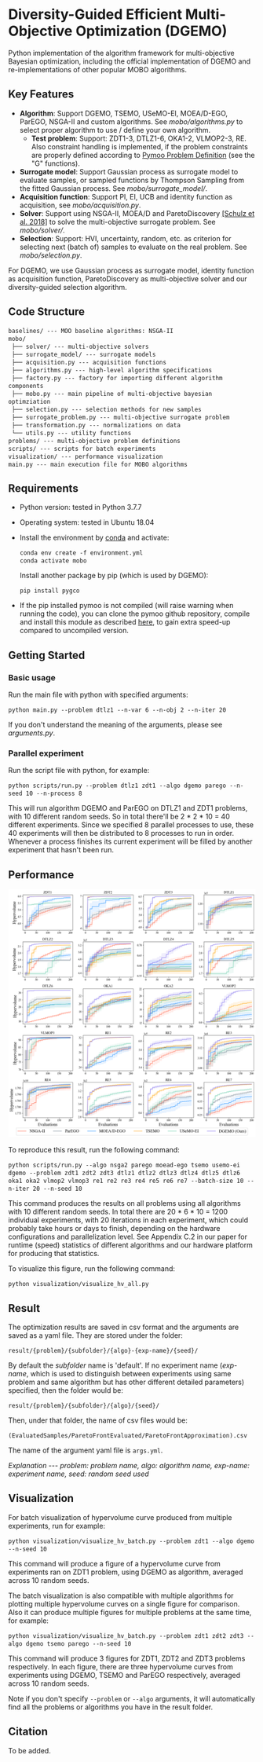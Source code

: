 # Diversity-Guided Efficient Multi-Objective Optimization (DGEMO)

Python implementation of the algorithm framework for multi-objective Bayesian optimization, including the official implementation of DGEMO and re-implementations of other popular MOBO algorithms.

## Key Features

- **Algorithm**: Support DGEMO, TSEMO, USeMO-EI, MOEA/D-EGO, ParEGO, NSGA-II and custom algorithms. See *mobo/algorithms.py* to select proper algorithm to use / define your own algorithm.
  - **Test problem**: Support: ZDT1-3, DTLZ1-6, OKA1-2, VLMOP2-3, RE. Also constraint handling is implemented, if the problem constraints are properly defined according to [Pymoo Problem Definition](https://pymoo.org/problems/custom.html) (see the "G" functions).
- **Surrogate model**: Support Gaussian process as surrogate model to evaluate samples, or sampled functions by Thompson Sampling from the fitted Gaussian process. See *mobo/surrogate_model/*.
- **Acquisition function**: Support PI, EI, UCB and identity function as acquisition, see *mobo/acquisition.py*.
- **Solver**: Support using NSGA-II, MOEA/D and ParetoDiscovery [[Schulz et al. 2018]](https://dl.acm.org/doi/10.1145/3197517.3201385) to solve the multi-objective surrogate problem. See *mobo/solver/*.
- **Selection**: Support: HVI, uncertainty, random, etc. as criterion for selecting next (batch of) samples to evaluate on the real problem. See *mobo/selection.py*.

For DGEMO, we use Gaussian process as surrogate model, identity function as acquisition function, ParetoDiscovery as multi-objective solver and our diversity-guided selection algorithm.

## Code Structure

```
baselines/ --- MOO baseline algorithms: NSGA-II
mobo/
 ├── solver/ --- multi-objective solvers
 ├── surrogate_model/ --- surrogate models
 ├── acquisition.py --- acquisition functions
 ├── algorithms.py --- high-level algorithm specifications
 ├── factory.py --- factory for importing different algorithm components
 ├── mobo.py --- main pipeline of multi-objective bayesian optimziation
 ├── selection.py --- selection methods for new samples
 ├── surrogate_problem.py --- multi-objective surrogate problem
 ├── transformation.py --- normalizations on data
 └── utils.py --- utility functions
problems/ --- multi-objective problem definitions
scripts/ --- scripts for batch experiments
visualization/ --- performance visualization
main.py --- main execution file for MOBO algorithms
```

## Requirements

- Python version: tested in Python 3.7.7

- Operating system: tested in Ubuntu 18.04

- Install the environment by [conda](https://www.anaconda.com/) and activate:

  ```
  conda env create -f environment.yml
  conda activate mobo
  ```

  Install another package by pip (which is used by DGEMO):

  ```
  pip install pygco
  ```

- If the pip installed pymoo is not compiled (will raise warning when running the code), you can clone the pymoo github repository, compile and install this module as described [here](https://pymoo.org/installation.html#development), to gain extra speed-up compared to uncompiled version.

## Getting Started

### Basic usage

Run the main file with python with specified arguments:

```
python main.py --problem dtlz1 --n-var 6 --n-obj 2 --n-iter 20
```

If you don't understand the meaning of the arguments, please see *arguments.py*.

### Parallel experiment

Run the script file with python, for example:

```
python scripts/run.py --problem dtlz1 zdt1 --algo dgemo parego --n-seed 10 --n-process 8
```

This will run algorithm DGEMO and ParEGO on DTLZ1 and ZDT1 problems, with 10 different random seeds. So in total there'll be 2 * 2 * 10 = 40 different experiments. Since we specified 8 parallel processes to use, these 40 experiments will then be distributed to 8 processes to run in order. Whenever a process finishes its current experiment will be filled by another experiment that hasn't been run.

## Performance

![performance](performance.png)

To reproduce this result, run the following command:

```
python scripts/run.py --algo nsga2 parego moead-ego tsemo usemo-ei dgemo --problem zdt1 zdt2 zdt3 dtlz1 dtlz2 dtlz3 dtlz4 dtlz5 dtlz6 oka1 oka2 vlmop2 vlmop3 re1 re2 re3 re4 re5 re6 re7 --batch-size 10 --n-iter 20 --n-seed 10
```

This command produces the results on all problems using all algorithms with 10 different random seeds. In total there are 20 * 6 * 10 = 1200 individual experiments, with 20 iterations in each experiment, which could probably take hours or days to finish, depending on the hardware configurations and parallelization level. See Appendix C.2 in our paper for runtime (speed) statistics of different algorithms and our hardware platform for producing that statistics.

To visualize this figure, run the following command:

```
python visualization/visualize_hv_all.py
```

## Result

The optimization results are saved in csv format and the arguments are saved as a yaml file. They are stored under the folder:

```
result/{problem}/{subfolder}/{algo}-{exp-name}/{seed}/
```

By default the *subfolder* name is 'default'. If no experiment name (*exp-name*, which is used to distinguish between experiments using same problem and same algorithm but has other different detailed parameters) specified, then the folder would be:

```
result/{problem}/{subfolder}/{algo}/{seed}/
```

Then, under that folder, the name of csv files would be:

```
(EvaluatedSamples/ParetoFrontEvaluated/ParetoFrontApproximation).csv
```

The name of the argument yaml file is `args.yml`.

*Explanation --- problem: problem name, algo: algorithm name, exp-name: experiment name, seed: random seed used*

## Visualization

For batch visualization of hypervolume curve produced from multiple experiments, run for example:

```
python visualization/visualize_hv_batch.py --problem zdt1 --algo dgemo --n-seed 10
```

This command will produce a figure of a hypervolume curve from experiments ran on ZDT1 problem, using DGEMO as algorithm, averaged across 10 random seeds. 

The batch visualization is also compatible with multiple algorithms for plotting multiple hypervolume curves on a single figure for comparison. Also it can produce multiple figures for multiple problems at the same time, for example:

```
python visualization/visualize_hv_batch.py --problem zdt1 zdt2 zdt3 --algo dgemo tsemo parego --n-seed 10
```

This command will produce 3 figures for ZDT1, ZDT2 and ZDT3 problems respectively. In each figure, there are three hypervolume curves from experiments using DGEMO, TSEMO and ParEGO respectively, averaged across 10 random seeds.

Note if you don't specify `--problem` or `--algo` arguments, it will automatically find all the problems or algorithms you have in the result folder.

## Citation

To be added.
